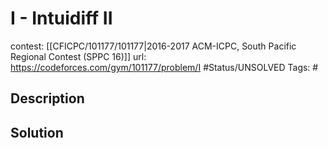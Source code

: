 # I - Intuidiff II

contest: [[CFICPC/101177/101177|2016-2017 ACM-ICPC, South Pacific Regional Contest (SPPC 16)]]
url: https://codeforces.com/gym/101177/problem/I
#Status/UNSOLVED
Tags: #

## Description

## Solution

